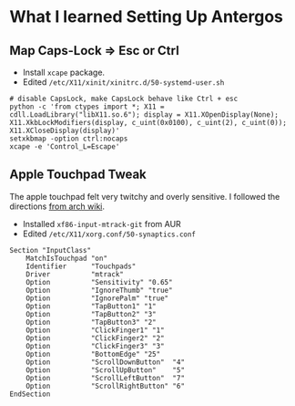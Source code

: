 # What I learned Setting Up Antergos

## Map Caps-Lock => Esc or Ctrl

* Install `xcape` package.
* Edited `/etc/X11/xinit/xinitrc.d/50-systemd-user.sh`

```
# disable CapsLock, make CapsLock behave like Ctrl + esc
python -c 'from ctypes import *; X11 = cdll.LoadLibrary("libX11.so.6"); display = X11.XOpenDisplay(None); X11.XkbLockModifiers(display, c_uint(0x0100), c_uint(2), c_uint(0)); X11.XCloseDisplay(display)'
setxkbmap -option ctrl:nocaps
xcape -e 'Control_L=Escape'
```

## Apple Touchpad Tweak

The apple touchpad felt very twitchy and overly sensitive.
I followed the directions [from arch wiki](https://wiki.archlinux.org/index.php/MacBookPro10,x#Touchpad).

* Installed `xf86-input-mtrack-git` from AUR
* Edited `/etc/X11/xorg.conf/50-synaptics.conf`

```
Section "InputClass"
	MatchIsTouchpad "on"
	Identifier      "Touchpads"
	Driver          "mtrack"
	Option          "Sensitivity" "0.65"
	Option          "IgnoreThumb" "true"
	Option          "IgnorePalm" "true"
	Option          "TapButton1" "1"  
	Option          "TapButton2" "3"
	Option          "TapButton3" "2"
	Option          "ClickFinger1" "1"
	Option          "ClickFinger2" "2"
	Option          "ClickFinger3" "3"
	Option          "BottomEdge" "25"
	Option          "ScrollDownButton"  "4"
	Option          "ScrollUpButton"    "5"
	Option          "ScrollLeftButton"  "7"
	Option          "ScrollRightButton" "6"
EndSection
```
